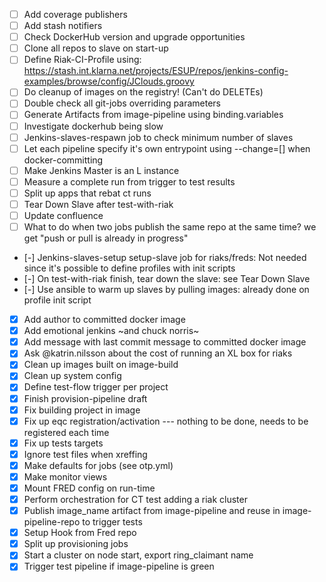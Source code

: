  - [ ] Add coverage publishers
 - [ ] Add stash notifiers
 - [ ] Check DockerHub version and upgrade opportunities
 - [ ] Clone all repos to slave on start-up
 - [ ] Define Riak-CI-Profile using: https://stash.int.klarna.net/projects/ESUP/repos/jenkins-config-examples/browse/config/JClouds.groovy
 - [ ] Do cleanup of images on the registry! (Can't do DELETEs)
 - [ ] Double check all git-jobs overriding parameters
 - [ ] Generate Artifacts from image-pipeline using binding.variables
 - [ ] Investigate dockerhub being slow
 - [ ] Jenkins-slaves-respawn job to check minimum number of slaves
 - [ ] Let each pipeline specify it's own entrypoint using --change=[] when docker-committing
 - [ ] Make Jenkins Master is an L instance
 - [ ] Measure a complete run from trigger to test results
 - [ ] Split up apps that rebat ct runs
 - [ ] Tear Down Slave after test-with-riak
 - [ ] Update confluence
 - [ ] What to do when two jobs publish the same repo at the same time? we get "push or pull is already in progress"
 - [-] Jenkins-slaves-setup   setup-slave job for riaks/freds: Not needed since it's possible to define profiles with init scripts
 - [-] On test-with-riak finish, tear down the slave: see Tear Down Slave
 - [-] Use ansible to warm up slaves by pulling images: already done on profile init script
 - [X] Add author to committed docker image
 - [X] Add emotional jenkins ~and chuck norris~
 - [X] Add message with last commit message to committed docker image
 - [X] Ask @katrin.nilsson about the cost of running an XL box for riaks
 - [X] Clean up images built on image-build
 - [X] Clean up system config
 - [X] Define test-flow trigger per project
 - [X] Finish provision-pipeline draft
 - [X] Fix building project in image
 - [X] Fix up eqc registration/activation --- nothing to be done, needs to be registered each time
 - [X] Fix up tests targets
 - [X] Ignore test files when xreffing
 - [X] Make defaults for jobs (see otp.yml)
 - [X] Make monitor views
 - [X] Mount FRED config on run-time
 - [X] Perform orchestration for CT test adding a riak cluster
 - [X] Publish image_name artifact from image-pipeline and reuse in image-pipeline-repo to trigger tests
 - [X] Setup Hook from Fred repo
 - [X] Split up provisioning jobs
 - [X] Start a cluster on node start, export ring_claimant name
 - [X] Trigger test pipeline if image-pipeline is green
